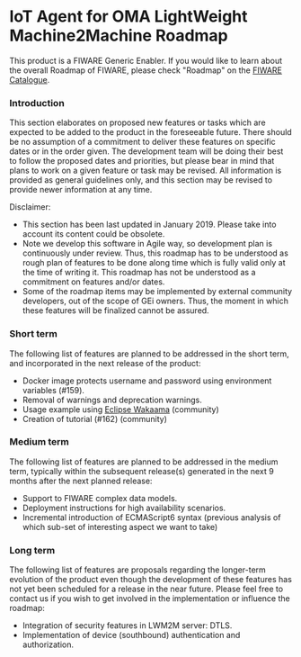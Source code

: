 # IoT Agent for OMA LightWeight Machine2Machine Roadmap

This product is a FIWARE Generic Enabler. If you would like to learn about the overall Roadmap of FIWARE, please check
"Roadmap" on the [FIWARE Catalogue](https://www.fiware.org/developers/catalogue/).

### Introduction

This section elaborates on proposed new features or tasks which are expected to be added to the product in the
foreseeable future. There should be no assumption of a commitment to deliver these features on specific dates or in the
order given. The development team will be doing their best to follow the proposed dates and priorities, but please bear
in mind that plans to work on a given feature or task may be revised. All information is provided as general guidelines
only, and this section may be revised to provide newer information at any time.

Disclaimer:

-   This section has been last updated in January 2019. Please take into account its content could be obsolete.
-   Note we develop this software in Agile way, so development plan is continuously under review. Thus, this roadmap has
    to be understood as rough plan of features to be done along time which is fully valid only at the time of writing
    it. This roadmap has not be understood as a commitment on features and/or dates.
-   Some of the roadmap items may be implemented by external community developers, out of the scope of GEi owners. Thus,
    the moment in which these features will be finalized cannot be assured.

### Short term

The following list of features are planned to be addressed in the short term, and incorporated in the next release of
the product:

-   Docker image protects username and password using environment variables (#159).
-   Removal of warnings and deprecation warnings.
-   Usage example using [Eclipse Wakaama](https://github.com/eclipse/wakaama) (community)
-   Creation of tutorial (#162) (community)

### Medium term

The following list of features are planned to be addressed in the medium term, typically within the subsequent
release(s) generated in the next 9 months after the next planned release:

-   Support to FIWARE complex data models.
-   Deployment instructions for high availability scenarios.
-   Incremental introduction of ECMAScript6 syntax (previous analysis of which sub-set of interesting aspect we want to
    take)

### Long term

The following list of features are proposals regarding the longer-term evolution of the product even though the
development of these features has not yet been scheduled for a release in the near future. Please feel free to contact
us if you wish to get involved in the implementation or influence the roadmap:

-   Integration of security features in LWM2M server: DTLS.
-   Implementation of device (southbound) authentication and authorization.
